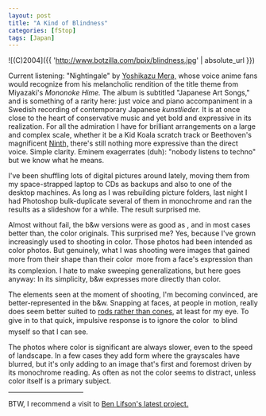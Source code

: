 ```yaml
---
layout: post
title: "A Kind of Blindness"
categories: [fStop]
tags: [Japan]
---
```



![(C)2004]({{ 'http://www.botzilla.com/bpix/blindness.jpg' | absolute_url }})


Current listening: "Nightingale" by <a href="/www.bach-cantatas.com/Bio/Mera-Yoshikazu.htm" target="_blank">Yoshikazu Mera,</a> whose voice anime fans would recognize from his melancholic rendition of the title theme from Miyazaki's <i>Mononoke Hime.</i> The album is subtitled "Japanese Art Songs," and is something of a rarity here: just voice and piano accompaniment in a Swedish recording of contemporary Japanese <i>kunstlieder.</i> It is at once close to the heart of conservative music and yet bold and expressive in its realization. For all the admiration I have for brilliant arrangements on a large and complex scale, whether it be a Kid Koala scratch track or Beethoven's magnificent <a href="http://slate.msn.com/id/2084948/" target="_blank">Ninth,</a> there's still nothing more expressive than the direct voice. Simple clarity. Eminem exagerrates (duh): "nobody listens to techno" but we know what he means.

I've been shuffling lots of digital pictures around lately, moving them from my space-strapped laptop to CDs as backups and also to one of the desktop machines. As long as I was rebuilding picture folders, last night I had Photoshop bulk-duplicate several of them in monochrome and ran the results as a slideshow for a while. The result surprised me.

<!--more-->
Almost without fail, the b&amp;w versions were as good as , and in most cases better than, the color originals. This surprised me? Yes, because I've grown increasingly used to shooting in color. Those photos had been intended as color photos. But genuinely, what I was shooting were images that gained more from their shape than their color &#151; more from a face's expression than its complexion. I hate to make sweeping generalizations, but here goes anyway: In its simplicity, b&amp;w expresses more directly than color.

The elements seen at the moment of shooting, I'm becoming convinced, are better-represented in the b&amp;w. Snapping at faces, at people in motion, really does seem better suited to <a href="{{ site.baseurl }}{% post_url 2003-09-15-Scotopic-Photo-Topic %}">rods rather than cones,</a> at least for my eye. To give in to that quick, impulsive response is to ignore the color &#151; to blind myself so that I can see.

The photos where color is significant are always slower, even to the speed of landscape. In a few cases they add form where the grayscales have blurred, but it's only adding to an image that's first and foremost driven by its monochrome reading. As often as not the color seems to distract, unless color itself is a primary subject.

<hr width="30%" align="center">

BTW, I recommend a visit to <a href="http://www.rawworkflow.com/visual_counterpoint/" target="_blank">Ben Lifson's latest project.</a>
